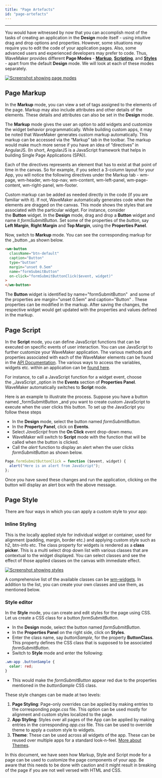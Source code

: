 ```yaml
---
title: "Page Artefacts"
id: "page-artefacts"
---
```


---

You would have witnessed by now that you can accomplish most of the tasks of creating an application in the **Design** mode itself - using intuitive drag and drop options and properties. However, some situations may require you to edit the code of your application pages. Also, some advanced users and experienced developers may prefer to code. Thus, WaveMaker provides different **Page Modes** - [**Markup**](#page-markup), [**Scripting**](#page-script), and [**Styles**](#page-style) - apart from the default **Design** mode. We will look at each of these modes separately.

[![Screenshot showing page modes](/learn/assets/page_modes.png)](/learn/assets/page_modes.png)

## Page Markup

In the **Markup** mode, you can view a set of tags assigned to the elements of the page. Markup may also include attributes and other details of the elements. These details and attributes can also be set in the **Design** mode.

The **Markup** mode gives the user an option to add widgets and customize the widget behavior programmatically. While building custom apps, it may be noted that WaveMaker generates custom markup automatically. This markup can be accessed via the “Markup” tab in the toolbar. The markup would make much more sense if you have an idea of “directives” in AngularJS. (In short, AngularJS is a JavaScript framework that helps in building Single Page Applications (SPA)).

Each of the directives represents an element that has to exist at that point of time in the canvas. So for example, if you select a 3-column layout for your App, you will notice the following directives under the Markup tab - wm-page, wm-header, wm-top-nav, wm-content, wm-left-panel, wm-page-content, wm-right-panel, wm-footer.

Custom markup can be added as needed directly in the code (if you are familiar with it). If not, WaveMaker automatically generates code when the elements are dragged on the canvas. This mode shows the styles that are associated with the particular widget. For instance, consider the **Button** widget. In the **Design** mode, drag and drop a **Button** widget and name it *formSubmitButton*. Set some of the properties of the *button*, say **Left Margin**, **Right Margin** and **Top Margin**, using the **Properties Panel**.

Now, switch to **Markup** mode. You can see the corresponding markup for the _button _as shown below.

```html
<wm-button
  className="btn-default"
  caption="Button"
  type="button"
  margin="unset 0.5em"
  name="formSubmitButton"
  on-click="formSubmitButtonClick($event, widget)"
>
</wm-button>
```

The **Button** widget is identified by name="formSubmitButton"  and some of the properties are margin="unset 0.5em" and caption="Button" . These properties can be modified in the markup. After saving the changes, the respective widget would get updated with the properties and values defined in the markup.

## Page Script

In the **Script** mode, you can define JavaScript functions that can be executed on specific events of user interaction. You can use JavaScript to further customize your WaveMaker application. The various methods and properties associated with each of the WaveMaker elements can be found in the [API Documentation](https://www.wavemakeronline.com/app-runtime/latest/docs). The various ways to access the variables, widgets etc. within an application can be [found here](/learn/app-development/variables/accessing-elements-via-javascript/ "Script Access to Widgets, Variables and more").

For instance, to call a JavaScript function for a widget event, choose the _JavaScript _option in the **Events** section of **Properties Panel**. WaveMaker automatically switches to **Script** mode.

Here is an example to illustrate the process. Suppose you have a button named _formSubmitButton _and you want to create custom JavaScript to execute when the user clicks this button. To set up the JavaScript you follow these steps

- In the **Design** mode, select the button named _formSubmitButton._
- In the **Property Panel**, click on **Events**.
- Select _JavaScript_ from the **On Click** event drop-down menu.
- WaveMaker will switch to **Script** mode with the function that will be called when the button is clicked.
- Call the _alert_ function to display an alert when the user clicks _formSubmitButton_ as shown below.

```javascript
Page.formSubmitButtonClick = function ($event, widget) {
  alert("Here is an alert from JavaScript");
};
```

Once you have saved these changes and run the application, clicking on the button will display an alert box with the above message.

## Page Style

There are four ways in which you can apply a custom style to your app:

### Inline Styling

This is the locally applied style for individual widget or container, used for alignment (padding, margin, border etc.) and applying custom style such as h2, btn-info etc. The class property for widgets is rendered as a **class picker**. This is a multi select drop down list with various classes that are contextual to the widget displayed. You can select classes and see the effect of those applied classes on the canvas with immediate effect.

[![Screenshot showing styles](/learn/assets/styles.png)](/learn/assets/styles.png)

A comprehensive list of the available classes can be [wm-widgets](/learn/assets/wm-widgets.pdf). In addition to the list, you can create your own classes and use them, as mentioned below.

### Style editor

In the **Style** mode, you can create and edit styles for the page using CSS. Let us create a CSS class for a button *formSubmitButton*.

- In the **Design** mode, select the button named *formSubmitButton*.
- In the **Properties Panel** on the right side, click on **Styles**.
- Enter the class name, say _buttonSample_, for the property **ButtonClass**. This property defines the CSS class that is supposed to be associated _formSubmitButton_.
- Switch to **Style** mode and enter the following:

```css
.wm-app .buttonSample {
  color: red;
}
```

- This would make the _formSubmitButton_ appear red due to the properties mentioned in the *buttonSample* CSS class.

These style changes can be made at two levels:

1. **Page Styling**: Page-only overrides can be applied by making entries to the corresponding _page.css_ file. This option can be used mostly for alignment and custom styles localized to the page.
2. **App Styling**: Styles over all pages of the App can be applied by making entries in the corresponding _app.css_ file. This can be used to override theme to apply a custom style to widgets.
3. **Theme**: These can be used across all widgets of the app. These can be reused over multiple apps for a standard look-n-feel. [More about Themes](/learn/app-development/ui-design/themes/).

In this document, we have seen how Markup, Style and Script mode for a page can be used to customize the page components of your app. Be aware that this needs to be done with caution and it might result in breaking of the page if you are not well versed with HTML and CSS.
